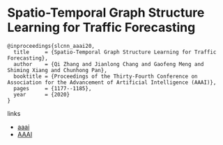 # Spatio-Temporal Graph Structure Learning for Traffic Forecasting

```
@inproceedings{slcnn_aaai20,
  title     = {Spatio-Temporal Graph Structure Learning for Traffic Forecasting},
  author    = {Qi Zhang and Jianlong Chang and Gaofeng Meng and Shiming Xiang and Chunhong Pan},
  booktitle = {Proceedings of the Thirty-Fourth Conference on Association for the Advancement of Artificial Intelligence (AAAI)},
  pages	    = {1177--1185},
  year      = {2020}
}
```

links
- [aaai](https://aaai.org/Papers/AAAI/2020GB/AAAI-ZhangQ.7934.pdf)
- [AAAI](https://aaai.org/ojs/index.php/AAAI/article/view/5470)